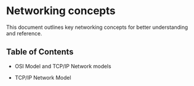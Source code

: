 # Networking concepts


This document outlines key networking concepts for better understanding and reference.

## Table of Contents

- OSI Model and TCP/IP Network models

- TCP/IP Network Model

  
